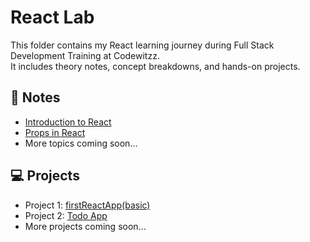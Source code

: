 # React Lab

This folder contains my React learning journey during Full Stack Development Training at Codewitzz.  
It includes theory notes, concept breakdowns, and hands-on projects.

## 📘 Notes
- [Introduction to React](notes/introductionToReact.md)
- [Props in React](notes/props.md)
- More topics coming soon...

## 💻 Projects
- Project 1: [firstReactApp(basic)](projects/firstReactApp)
- Project 2: [Todo App](projects/todoieApp)
- More projects coming soon...

















